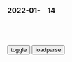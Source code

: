 ### 2022-01-　14

```note
```

<table id="tbc" style="white-space:pre-wrap">
</table>
<button onclick="toggleb()">toggle</button>
<button onclick="loadparse()">loadparse</button>
<br>
<!-- 🌸<br>🍅-　-🍑<hr>🍀 -->
<pre>
<textarea rows="30" cols="100" style="display: none" id="tar">

<font size="2"><b>
资治通鉴：靠非常规手段上位的人，最讨厌什么？</b></font><br>
https://mbd.baidu.com/newspage/data/landingsuper?context=%7B%22nid%22%3A%22news_9591503218643348278%22%7D&n_type=-1&p_from=-1

见到有人通过制造符命来获得这种巨大的利益，顿时不少人打起了歪点子。
自此之后各种造假、伪称符命的事层出不穷，王莽也没办法只得认，并且给好处封口。

越是如此，这种风气越是不可收拾，也渐渐脱离了王莽的控制范围，于是有了上面的材料。

符命这个东西，本就是王莽的手段之一，王莽用尚且可控，而别人用则多是乱来。
打乱王莽节奏不说，而且还利用这种符命王莽没有办法否定的特性来搞事情，这个就不能容忍了。
于是，王莽下令对符命这一类东西统一集中管理，只要是别人发布的，不是王莽安排的，一律抓！

<font size="1" style="color:#DCDCDC"><b>2022/1/14 下午11:14:36</b></font><br>

<font size="2"><b>
乾隆办的千叟宴，为何后来成了“夺命宴”，老人：看看我们吃的啥</b></font><br>
https://mbd.baidu.com/newspage/data/landingsuper?context=%7B%22nid%22%3A%22news_9781484259376568376%22%7D&n_type=-1&p_from=-1

可谁能想到，如此盛宴在结束之后竟会产生令人震惊的结局。原来民间来的老者们回到家或者客栈后突然死去，丝毫没有征兆！

m间众说纷纭，大家猜测乾隆是否在中间下了毒！

经过多重勘测研究，老人们的行动过程被建模出来了。他们从穷乡僻壤的地方来到紫禁城，一路风餐露宿温饱都成了问题，突然看到繁华的中心城市，情绪波动是避不可免的。

gj真如表面这般强盛吗？说白了，乾隆这是大脸充胖子，面子必要放在第一页的。而十分鲜明的对比，乾隆之后gj经济实力急速下降，
日子越发难过了。

<font size="1" style="color:#DCDCDC"><b>2022/1/14 下午10:39:53</b></font><br>

<font size="2"><b>
女子不顾警察劝阻执意要给骗子打钱，扬言：骗了就骗了，我乐意_网易订阅</b></font><br>
https://www.163.com/dy/article/GBV6VC9M0525X02S.html

<font size="1" style="color:#DCDCDC"><b>2022/1/14 下午3:53:37</b></font><br>

<font size="2"><b>
王俊凯k家重庆开奶茶店为圈粉丝钱？粉丝：我乐意让他赚</b></font><br>
https://baijiahao.baidu.com/s?id=1637914777200648877&wfr=spider&for=pc

<font size="1" style="color:#DCDCDC"><b>2022/1/14 下午3:53:48</b></font><br>

<font size="2"><b>
达克效应：科学研究证明盲目自信者不能正确认知自己_现象</b></font><br>
https://www.sohu.com/a/445258306_100029692

https://p0.itc.cn/q_70/images03/20210118/2d58eea2bd374dac96e1bb19af29aef8.png
https://p2.itc.cn/q_70/images03/20210118/d91d87c8dcac4ec6a2e2ace7f7bcda49.png

<font size="1" style="color:#DCDCDC"><b>2022/1/14 下午3:25:31</b></font><br>

<font size="2"><b>
心理学：认知水平越低的人，越是固执、盲目自信</b></font><br>
https://baijiahao.baidu.com/s?id=1698160366596656526&wfr=spider&for=pc

固执的形成很大程度上也是用来掩饰自己的无知，因为无知不想被承认，进而选择不改变。

<font size="1" style="color:#DCDCDC"><b>2022/1/14 下午3:25:25</b></font><br>

<font size="2"><b>
清h教授总结“00后”大学生对世界的认识特点 发人深省_凤凰网</b></font><br>
https://news.ifeng.com/c/8ClbzXJlUaU

00后大学生往往具有强烈的优越感和自信心，常以“居高临下”的心态看待其他gj，
他们常以zg与外国两分的方法看待世界，将zg之外的其他gj视为同一类gj，将和平、道德、公平、正义等人类的普世价值观视为zg独有的传统，认为只有zg是正义的和无辜的，其他gj特别是西方gj是“邪恶”的、西方人对zg有着天然仇恨。另外，00后大学生深受网络观念影响，把经济决定论、阴谋论、债权武器等网红们的观点当作常识。

丶宫羽
zg人需要重拾自信心，但建立在知识盲区的盲目自信是危险的，认识这个世界的复杂性是正确的想法，

<font size="1" style="color:#DCDCDC"><b>2022/1/14 下午3:19:53</b></font><br>

<font size="2"><b>
离死神只有1厘米的牛，只因长了一对邪门的牛角，差点死冤枉了,社会,奇闻轶事,好看视频</b></font><br>
https://haokan.baidu.com/v?vid=12118094144568725688&sfrom=baidu-feed

<font size="1" style="color:#DCDCDC"><b>2022/1/14 下午3:05:43</b></font><br>

<font size="2"><b>
陈胜为啥一定要除去吴广？司马迁《史记》说出原因，年轻人要牢记</b></font><br>
https://mbd.baidu.com/newspage/data/landingsuper?context=%7B%22nid%22%3A%22news_9690638678720000139%22%7D&n_type=-1&p_from=-1

史记中给出的答案是，吴广将陈胜之前的一些所作所为以及他的个人行踪统统暴露给了周边人，直接动摇了陈胜起事的根基“君q神授”，这也成为了吴广必死的理由。而陈胜的所作所为最终导致众叛亲离，以至于起义失败。

<font size="1" style="color:#DCDCDC"><b>2022/1/14 下午3:03:34</b></font><br>

<font size="2"><b>
陆游罢g归乡后的一首小词，看似自嘲，实是他家g情怀的写照</b></font><br>
https://mbd.baidu.com/newspage/data/landingsuper?context=%7B%22nid%22%3A%22news_8968891882805371584%22%7D&n_type=-1&p_from=-1

<font size="1" style="color:#DCDCDC"><b>2022/1/14 下午2:18:53</b></font><br>

<font size="2"><b>
戏遣老懹_百度百科</b></font><br>
https://baike.baidu.com/item/%E6%88%8F%E9%81%A3%E8%80%81%E6%87%B9

平生碌碌本无奇，况是年垂九十时。

<font size="1" style="color:#DCDCDC"><b>2022/1/14 下午2:20:12</b></font><br>

<font size="2"><b>
鹧鸪天·插脚红尘已是颠_百度百科</b></font><br>
https://baike.baidu.com/item/%E9%B9%A7%E9%B8%AA%E5%A4%A9%C2%B7%E6%8F%92%E8%84%9A%E7%BA%A2%E5%B0%98%E5%B7%B2%E6%98%AF%E9%A2%A0

插脚红尘已是颠，更求平地上青天。
新来有个生涯别，买断烟波不用钱。
沽酒市，采菱船。醉听风雨拥蓑眠。
三山老子真堪笑，见事迟来四十年。

<font size="1" style="color:#DCDCDC"><b>2022/1/14 下午2:21:30</b></font><br>

<font size="2"><b>
乾隆：一个两吊钱的小菜，御膳房竟花了256两黄金，这下忍不了了,影视,历史片,好看视频</b></font><br>
https://haokan.baidu.com/v?vid=8801502784522381807&sfrom=baidu-feed

这个小嘴是又红又尖。红过五月的榴花，红过香山的红叶，红过鹤顶，红过珊瑚。

不多不多，才二百五十六两黄金，挂点零。

这都是m脂m膏，你们竟任意地挥霍。

l阳O1VUW
一节几千块的护栏，我500就能做出来，好处费还照给，车撞烂了护栏都没事

x白吐奶糖的说
可你就是接不下这个活，你说奇怪不

l阳O1VUW
咱们接了根正苗红的咋办

z度成本。

<font size="1" style="color:#DCDCDC"><b>2022/1/14 下午2:05:58</b></font><br>

<font size="2"><b>
8岁女儿吃糖卡喉无法呼吸，爸爸冷静抱起，用海姆立克法10秒救回,sh,法制,好看视频</b></font><br>
https://haokan.baidu.com/v?vid=8450932335766773012&sfrom=baidu-feed

<font size="1" style="color:#DCDCDC"><b>2022/1/14 下午1:49:23</b></font><br>

<font size="2"><b>
马儿腹部被钢筋贯穿，痛苦不堪，主人拿钳子直接整根拔出！,自然,动物,好看视频</b></font><br>
https://haokan.baidu.com/v?vid=10883248173537616599&sfrom=baidu-feed

动物们缺乏安全意识和，稍不注意就会陷入各种困境。

<font size="1" style="color:#DCDCDC"><b>2022/1/14 上午11:50:59</b></font><br>

<font size="2"><b>
丹中尉的到来，除了带来一场暴风雨外，还让阿甘成了百万富翁,影视,爱情片,好看视频</b></font><br>
https://haokan.baidu.com/v?vid=7581581751938857391&sfrom=baidu-feed

I'm a man of my word.

<font size="1" style="color:#DCDCDC"><b>2022/1/14 上午11:35:57</b></font><br>

<font size="2"><b>
你所不了解的黑死病，五千万人为此付出惨痛代价</b></font><br>
https://baijiahao.baidu.com/s?id=1600762969500593999&wfr=spider&for=pc

当南卡罗来纳大学的研究人员研究了那些幸存的人的骨骼时，他们发现黑死病后幸存的人通常更健康，寿命更长。例如在流感大流行之后的几年中，活到70岁以上的人几乎增加了三倍，这种趋势在接下来的200年中持续下去。
这可能与改善饮食和生活水平的提高，但也可能是因为黑死病夺走了人口中最弱的一部分。人口锐减之后，人口的反弹显得得更强劲，人们也变得更健康。

<font size="1" style="color:#DCDCDC"><b>2022/1/14 上午10:54:15</b></font><br>

<font size="2"><b>
全g出生率跌破1％，重庆等多地进入人口出生率“零时代”</b></font><br>
https://view.inews.qq.com/a/20220104A083UK00

天津2020年的出生率仅有0.599%，是14个省市中出生率最低的城市。人口大省河南2020年的出生人口数量仅有92万人，0.924%的出生率也仅比全g水平高了一点。这个数字也创下了1978年以来的最低记录，与2016年的143万人相比，下降了36%。
http://inews.gtimg.com/newsapp_bt/0/14384276684/641.jpg

<font size="1" style="color:#DCDCDC"><b>2022/1/14 上午10:33:54</b></font><br>

<font size="2"><b>
那年那兔：白头鹰总爱插手选举，所有动物不满了,动漫,日本动漫,好看视频</b></font><br>
https://haokan.baidu.com/v?vid=2933425313906631219&sfrom=baidu-feed

基乐往生，喧哗上等。

<font size="1" style="color:#DCDCDC"><b>2022/1/14 上午10:27:26</b></font><br>

<font size="2"><b>
哈马斯称捕获以色列“间谍海豚”，以外交部发海豚表情包嘲笑</b></font><br>
https://m.gmw.cn/baijia/2022-01/14/1302762449.html

2015年8月，哈马斯称在加沙近海抓获一只“间谍海豚”。哈马斯说，海豚被以色列军队“剥夺了意志”，变成了“凶手”。

<font size="1" style="color:#DCDCDC"><b>2022/1/14 上午10:25:14</b></font><br>

<font size="2"><b>
白鹿：小娥终于答应了黑娃请求，结果黑娃走路脚都软了，精彩了,影视,爱情片,好看视频</b></font><br>
https://haokan.baidu.com/v?vid=17321347393924768020&sfrom=baidu-feed

<font size="1" style="color:#DCDCDC"><b>2022/1/14 上午10:22:14</b></font><br>

<font size="2"><b>
埃隆·马斯克母亲梅耶：我用这4个方法，把3个孩子教育成亿万富翁</b></font><br>
https://mbd.baidu.com/newspage/data/landingsuper?context=%7B%22nid%22%3A%22news_9635659850283332707%22%7D&n_type=-1&p_from=-1

一、放手是独立的开始
早年的时候，梅耶因为丈夫长期家暴，跟丈夫离了婚，自己带着三个孩子生活。

孩子们的作业要自己检查，三个孩子都要在力所能及的范围内帮助妈妈做家务，妈妈工作忙的时候，孩子们还会帮妈妈做一些力所能及的工作，

二、尊重孩子的兴趣爱好
大儿子埃隆从幼年就喜欢读书，被称作“埃隆百科”；

三、积极主动去争取，一切都会不一样

梅耶说：“如果你自己不开口要签名，萝拉是不会主动给你签的。如果你能主动过去提出要求，答案有可能是Yes。”

托斯卡受到鼓舞，走上前去索要签名，居然真的如愿了。

李嘉诚说：“zg儒家在许多方面都很值得学习，唯有一点，就是进取精神不够。”

四、父母对孩子最好的教育，就是以身作则

laichi123
马斯克心里想：前几年我快破产的时候，你咋不发表你的人生由我呢 ^_^

<font size="1" style="color:#DCDCDC"><b>2022/1/14 上午10:13:46</b></font><br>

<font size="2"><b>
文工团女高音数次登上y视舞台，为利益沦为大老虎情妇，下场凄惨</b></font><br>
https://mbd.baidu.com/newspage/data/landingsuper?context=%7B%22nid%22%3A%22news_8972422208574340860%22%7D&n_type=-1&p_from=-1

<font size="1" style="color:#DCDCDC"><b>2022/1/14 上午10:12:17</b></font><br>

<font size="2"><b>
她是亚洲巨星！更是zg卫星导航之母</b></font><br>
https://mbd.baidu.com/newspage/data/landingsuper?context=%7B%22nid%22%3A%22news_9559562319736021721%22%7D&n_type=-1&p_from=-1

和各个大人物谈笑风生。

而她的真实目的，

是利用自己的美貌周旋其中，

不仅将他们谈的事情全部记下，

还将这些宝贵的情报送回了祖g！

没有人知道，17岁的狄娜，

她的真实身份是一个间谍！

当时导演说“镜头会很远，只拍到腰肢”、

“会拍得很美，会挂轻纱”。

然而狄娜懵然不知的是，

远处偷偷隐藏的摄像头，

最后拍下了把她欺瞒的“性感演出”。
https://pics0.baidu.com/feed/0b7b02087bf40ad1eb78e03e877da8d6a8ecce2e.jpeg
https://pics0.baidu.com/feed/0b7b02087bf40ad1eb78e03e877da8d6a8ecce2e.jpeg?token=c2bc86f4b49db65767b2bdd2dc9601eb

狄娜早在十几年前，

就是一个自愿服务于gc主义的女特工！

从1977年开始，

狄娜以军火商、投资人身份，

奔走于祖国大l和国际间交流。

她把重心放在了祖g航天事业，

将20多亿身家都投入其中，

z美建交前，

她动用自己国际的人脉关系，

力促z美文化经济交流，

狄娜就以类似商贸特使的身份，

代表zg出访；

80年代，她参与zg人造卫星业务，

引进世界最先进的技术，

把我g的卫星导航系统输入到了，

全世界的52个飞机场，

还把价值1600万美金的设备，

全部赠送给了zgm航。

她做生意有一个原则，那就是：

只赚外国人的钱，

遇到有利益冲突的地方，

向内地单位让步。

这个时候，人们赫然发现，

她明星和商人的标签背后，

藏着的是一颗鲜红的zg心！

她大义广博的胸襟和那颠倒众生的魅力，

折服了无数优秀的男儿。

那些年，狄娜的追求者之多，

让人瞠目结舌，范围遍布全球：

泰g总理的弟弟汤顿，

还有和狄娜一起拍戏的两位泰国影帝，

三人经常为狄娜争风吃醋，

老挝外贸部部长，

折服于狄娜的魅力，

到泰国时他跟狄娜通电话说：

“以前我没有值得冒险的动力，

如今，为了你，我愿意闯。”

美国一位飞机机长，

更是为她着了魔，自言每次驾机，

看不清仪器，只见她的面容。

更一度因求爱未遂而想撞机自杀，

他对狄娜说：“如果我不能够拥有你，

我等于全面被毁，但我在毁灭之前，

我要毁灭全世界，

在毁灭全世界之前，

我要毁灭你！”

据说，全世界有1000多个优秀的男人，

都和狄娜有过交集。

还是狄娜的孩子一句话道破天机：

“叔叔，如果你想妈咪同你交谈，

你就要讲gj同sh，不要说我爱你。”

因为狄娜她最爱的，

一直是这个gj！

临终前的公开信：

“我做了几十年非常正经、非常严肃的工作。

但你翻开报纸，

凡一讲到我，不管是杂志报纸，

一定会登我以前《大军阀》里的裸照，

这一样永远都甩不掉。”

“刀枪能够杀人，笔墨可以救人，

人类的社会因为有了传媒，

人类才真正沟通成为一个体系。”

上世纪60年代，她以亚洲第一艳星身份，

为gj获取重要情报；

浮沉于资本，拒绝做花瓶，

她的目的从一至终，

就是以毫不利己的态度，

为祖ggc主义事业奋斗！

如此朴素如此坚强如此执着，

哪怕花花世界灯红酒绿，

都无法让她动摇分毫！

<font size="1" style="color:#DCDCDC"><b>2022/1/14 上午9:48:11</b></font><br>

<font size="2"><b>
普j曾问久加诺夫一个问题：您的办公室里为什么没挂列宁像？</b></font><br>
https://mbd.baidu.com/newspage/data/landingsuper?context=%7B%22nid%22%3A%22news_10076378354669961753%22%7D&n_type=-1&p_from=-1

久加诺夫听到普京j的提问，愣了一下，随后避重就轻地回答，说他背后的墙面上除了普希金的画像之外，还有“祖g母亲”的塑像、苏联的g徽，

久加诺夫故技重施地说：“这不是重点，重点是列宁为我们做出的贡献，正因为有了列宁，才有了卫国战争的伟大胜利，才有了延续至今的俄罗斯，所有人都应该向列宁学习。”

普j与苏g有着千丝万缕的联系，普j在统一e罗斯d成立之前，是一名苏联gcd员，后来由于发展方向不同加入统一e罗斯d。

普j是这么描述他与苏g的关系的：“我没有退出过苏g，苏g不存在了，我就把d证放在了抽屉里。”

而最近几年，普j先后两次对无产阶级领袖列宁表示否定的态度。

普j认为：“列宁按m族划分gj的行z区，并给予具有主q的加盟g和g退出苏联的q利，为gj埋下核弹。”

他对苏联的评价是:“谁不为苏联解体而惋惜，谁就没有良心。谁想恢复过去的苏联，谁就没有脑子。”

久加诺夫认为如今：“总统普j的q利比e罗斯总统沙皇、法老和苏联秘书长的q力加起来还多，这是不可接受的。”

普j强调“强g”“复兴”是gj发展战略的核心，

e罗斯近几十年的经济也是靠着本g固有的能源维持，也就是在吃“老本”。

<font size="1" style="color:#DCDCDC"><b>2022/1/14 上午9:33:54</b></font><br>

</textarea>
</pre>
<!-- 🍀<br>🍑-　-🍅<hr>🌸 -->

```tip
```

<script src="https://cdn.jsdelivr.net/npm/jquery@3.5.1/dist/jquery.min.js"></script>

<link rel="stylesheet" href="https://cdn.jsdelivr.net/gh/fancyapps/fancybox@3.5.7/dist/jquery.fancybox.min.css" />
<script src="https://cdn.jsdelivr.net/gh/fancyapps/fancybox@3.5.7/dist/jquery.fancybox.min.js"></script>

<script type="text/javascript">

var __urlRegex = /(\b(https?|ftp|file):\/\/[-A-Z0-9+&@#\/%?=~_|!:,.;]*[-A-Z0-9+&@#\/%=~_|])/ig;
var __imgRegex = /\.(?:jpe?g|gif|png|webp)$/i;

loadparse();

function parseURL($string){

    var exp = __urlRegex;
    return $string.replace(exp,function(match){
            __imgRegex.lastIndex=0;
            if(__imgRegex.test(match)){
                return '<a data-fancybox="gallery" href="' + match.replace("/p=700", "")
                 + '"><img src="' + match.replace("/p=700", "/p=160x200")+'" width="64"></a>';
            }
            else{
                return '<a href="' + match + '" target="_blank">' + match + '</a>';
            }
        }
    );
}

function loadparse() {
  tbc.innerHTML = parseURL(tar.value);
}

function toggleb() {
  var x = document.getElementById("tar");
  if (x.style.display === "none") {
    x.style.display = "";
  } else {
    x.style.display = "none";
  }
}

</script>
